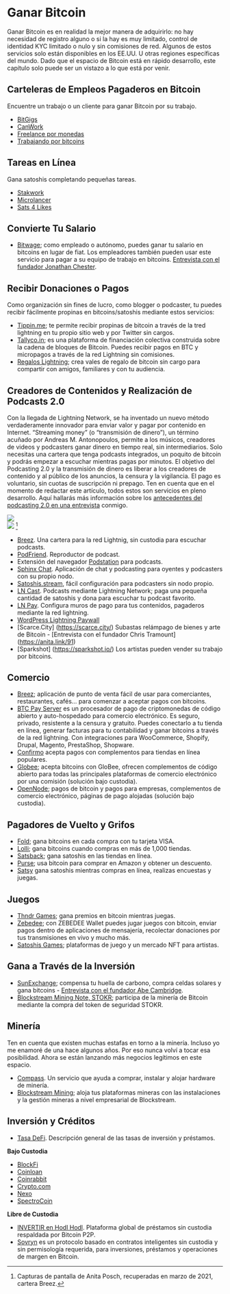 # Ganar Bitcoin
Ganar Bitcoin es en realidad la mejor manera de adquirirlo: no hay necesidad de registro alguno o si la hay es muy limitado, control de identidad KYC limitado o nulo y sin comisiones de red. Algunos de estos servicios solo están disponibles en los EE.UU. U otras regiones específicas del mundo. Dado que el espacio de Bitcoin está en rápido desarrollo, este capítulo solo puede ser un vistazo a lo que está por venir.

## Carteleras de Empleos Pagaderos en Bitcoin
Encuentre un trabajo o un cliente para ganar Bitcoin por su trabajo.
* [BitGigs](https://bitgigs.com/)  
* [CanWork](https://www.canwork.io/)  
* [Freelance por monedas](https://freelanceforcoins.com/projects)  
* [Trabajando por bitcoins](https://workingforbitcoins.com/)  

## Tareas en Línea
Gana satoshis completando pequeñas tareas.
* [Stakwork](https://stakwork.com)  
* [Microlancer](https://microlancer.io/)  
* [Sats 4 Likes](https://www.sats4likes.com/)  

## Convierte Tu Salario
* [Bitwage](https://www.bitwage.com/); como empleado o autónomo, puedes ganar tu salario en bitcoins en lugar de fiat. Los empleadores también pueden usar este servicio para pagar a su equipo de trabajo en bitcoins. [Entrevista con el fundador Jonathan Chester](https://anita.link/106).

## Recibir Donaciones o Pagos
Como organización sin fines de lucro, como blogger o podcaster, tu puedes recibir fácilmente propinas en bitcoins/satoshis mediante estos servicios:

* [Tippin.me](https://tippin.me/); te permite recibir propinas de bitcoin a través de la tred lightning en tu propio sitio web y por Twitter sin cargos.  
* [Tallyco.in](https://tallyco.in/); es una plataforma de financiación colectiva construida sobre la cadena de bloques de Bitcoin. Puedes recibir pagos en BTC y micropagos a través de la red Lightning sin comisiones.
* [Regalos Lightning](https://lightning.gifts/); crea vales de regalo de bitcoin sin cargo para compartir con amigos, familiares y con tu audiencia.

## Creadores de Contenidos y Realización de Podcasts 2.0
Con la llegada de Lightning Network, se ha inventado un nuevo método verdaderamente innovador para enviar valor y pagar por contenido en Internet. “Streaming money” (o “transmisión de dinero”), un término acuñado por Andreas M. Antonopoulos, permite a los músicos, creadores de videos y podcasters ganar dinero en tiempo real, sin intermediarios. Solo necesitas una cartera que tenga podcasts integrados, un poquito de bitcoin y podrás empezar a escuchar mientras pagas por minutos. El objetivo del Podcasting 2.0 y la transmisión de dinero es liberar a los creadores de contenido y al público de los anuncios, la censura y la vigilancia. El pago es voluntario, sin cuotas de suscripción ni prepago. Ten en cuenta que en el momento de redactar este artículo, todos estos son servicios en pleno desarrollo. Aquí hallarás más información sobre los [antecedentes del podcasting 2.0 en una entrevista](https://anita.link/pod2) conmigo.

![](resources/_breez-podcast.png)  
![](resources/_breez-podcast-boost.png) [^78]

* [Breez](https://breez.technology/). Una cartera para la red Lightnig, sin custodia para escuchar podcasts.  
* [PodFriend](https://web.podfriend.com/). Reproductor de podcast.  
* Extensión del navegador [Podstation](https://podstation.github.io/) para podcasts.  
* [Sphinx Chat](https://sphinx.chat/). Aplicación de chat y podcasting para oyentes y podcasters con su propio nodo.  
* [Satoshis.stream](https://satoshis.stream/), fácil configuración para podcasters sin nodo propio.  
* [LN Cast](https://lncast.com/). Podcasts mediante Lightning Network; paga una pequeña cantidad de satoshis y dona para escuchar tu podcast favorito.  
* [LN Pay](https://lnpay.co/). Configura muros de pago para tus contenidos, pagaderos mediante la red lightning.  
* [WordPress Lightning Paywall](https://btcpaywall.com)  
* [Scarce.City] (https://scarce.city/) Subastas relámpago de bienes y arte de Bitcoin - [Entrevista con el fundador Chris Tramount] (https://anita.link/91)
* [Sparkshot] (https://sparkshot.io/) Los artistas pueden vender su trabajo por bitcoins.

## Comercio
* [Breez](https://breez.technology/#business); aplicación de punto de venta fácil de usar para comerciantes, restaurantes, cafés… para comenzar a aceptar pagos con bitcoins.
* [BTC Pay Server](https://btcpayserver.org/) es un procesador de pago de criptomonedas de código abierto y auto-hospedado para comercio electrónico. Es seguro, privado, resistente a la censura y gratuito. Puedes conectarlo a tu tienda en línea, generar facturas para tu contabilidad y ganar bitcoins a través de la red lightning. Con integraciones para WooCommerce, Shopify, Drupal, Magento, PrestaShop, Shopware.  
* [Confirmo](https://confirmo.net/) acepta pagos con complementos para tiendas en línea populares.  
* [Globee](https://globee.com/); acepta bitcoins con GloBee, ofrecen complementos de código abierto para todas las principales plataformas de comercio electrónico por una comisión (solución bajo custodia).
* [OpenNode](https://www.opennode.com/); pagos de bitcoin y pagos para empresas, complementos de comercio electrónico, páginas de pago alojadas (solución bajo custodia).

## Pagadores de Vuelto y Grifos
* [Fold](https://foldapp.com/); gana bitcoins en cada compra con tu tarjeta VISA.  
* [Lolli](https://www.lolli.com/); gana bitcoins cuando compras en más de 1,000 tiendas.  
* [Satsback](https://satsback.com); gana satoshis en las tiendas en línea.  
* [Purse](https://purse.io); usa bitcoin para comprar en Amazon y obtener un descuento.
* [Satsy](https://satsy.com/) gana satoshis mientras compras en línea, realizas encuestas y juegas.

## Juegos
* [Thndr Games](https://thndr.games/games); gana premios en bitcoin mientras juegas.  
* [Zebedee](https://zebedee.io/); con ZEBEDEE Wallet puedes jugar juegos con bitcoin, enviar pagos dentro de aplicaciones de mensajería, recolectar donaciones por tus transmisiones en vivo y mucho más.
* [Satoshis Games](https://satoshis.games/); plataformas de juego y un mercado NFT para artistas.

## Gana a Través de la Inversión
* [SunExchange](https://thesunexchange.com/); compensa tu huella de carbono, compra celdas solares y gana bitcoins - [Entrevista con el fundador Abe Cambridge](https://anita.link/104).  
* [Blockstream Mining Note, STOKR](https://blockstream.com/finance/bmn/); participa de la minería de Bitcoin mediante la compra del token de seguridad STOKR.  

## Minería
Ten en cuenta que existen muchas estafas en torno a la minería. Incluso yo me enamoré de una hace algunos años. Por eso nunca volví a tocar esa posibilidad. Ahora se están lanzando más negocios legítimos en este espacio.

* [Compass](https://compassmining.io/). Un servicio que ayuda a comprar, instalar y alojar hardware de minería.
* [Blockstream Mining](https://blockstream.com/mining/); aloja tus plataformas mineras con las instalaciones y la gestión mineras a nivel empresarial de Blockstream.

## Inversión y Créditos
* [Tasa DeFi](https://defirate.com/). Descripción general de las tasas de inversión y préstamos.  

**Bajo Custodia**
* [BlockFi](https://blockfi.com/)  
* [Coinloan](https://coinloan.io/)  
* [Coinrabbit](https://coinrabbit.io/)  
* [Crypto.com](https://crypto.com/earn)  
* [Nexo](https://nexo.io/borrow)  
* [SpectroCoin](https://spectrocoin.com/)  

**Libre de Custodia**
* [INVERTIR en Hodl Hodl](https://lend.hodlhodl.com/). Plataforma global de préstamos sin custodia respaldada por Bitcoin P2P.
* [Sovryn](https://sovryn.app) es un protocolo basado en contratos inteligentes sin custodia y sin permisología requerida, para inversiones, préstamos y operaciones de margen en Bitcoin.

[^78]: Capturas de pantalla de Anita Posch, recuperadas en marzo de 2021, cartera Breez.  
